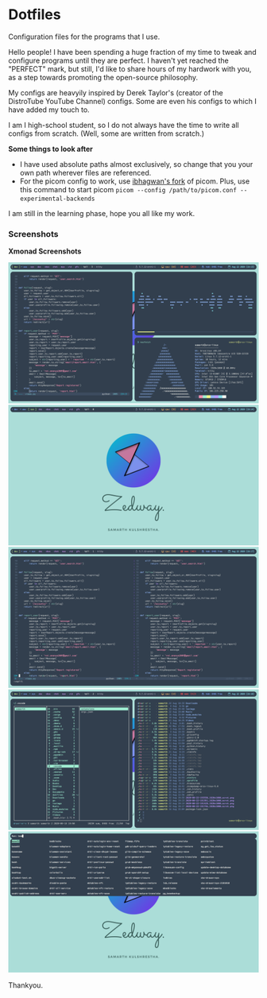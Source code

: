# Dotfiles
Configuration files for the programs that I use.

Hello people! I have been spending a huge fraction of my time to tweak and configure programs until they are perfect. I haven't yet reached the "PERFECT" mark, but still, I'd like to share hours of my hardwork with you, as a step towards promoting the open-source philosophy.

My configs are heavyily inspired by Derek Taylor's (creator of the DistroTube YouTube Channel) configs. Some are even his configs to which I have added my touch to. 

I am I high-school student, so I do not always have the time to write all configs from scratch. (Well, some are written from scratch.)

**Some things to look after**
* I have used absolute paths almost exclusively, so change that you your own path wherever files are referenced.
* For the picom config to work, use [ibhagwan's fork](https://github.com/ibhagwan/picom) of picom. Plus, use this command to start picom `picom --config /path/to/picom.conf --experimental-backends`

I am still in the learning phase, hope you all like my work.

### Screenshots

**Xmonad Screenshots**

![Xmonad Desktop](/screenshots/xmonad1.png)
![Xmonad Desktop](/screenshots/xmonad2.png)
![Xmonad Desktop](/screenshots/xmonad3.png)
![Xmonad Desktop](/screenshots/xmonad4.png)
![Xmonad Desktop](/screenshots/xmonad5.png)

Thankyou.
